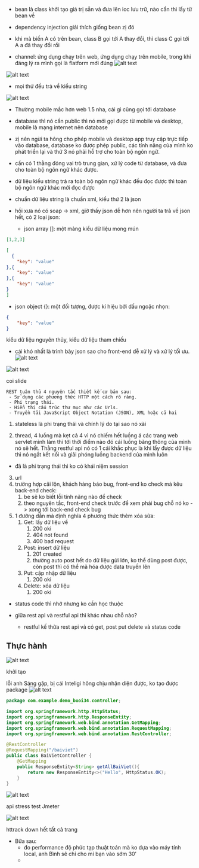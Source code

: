 - bean là class khởi tạo giá trị sẵn và đưa lên ioc lưu trữ, nào cần thì lấy từ bean về
- dependency injection giải thích giống bean zị đó
- khi mà biến A có trên bean, class B gọi tới A thay đổi, thì class C gọi tới A a đã thay đổi rồi

- channel: ứng dụng chạy trên web, ứng dụng chạy trên mobile, trong khi đáng lý ra mình gọi là flatform mới đúng
![alt text](image.png)

![alt text](image-1.png)

- mọi thứ đều trả về kiểu string

![alt text](image-2.png)
- Thường mobile mắc hơn web 1.5 nha, cái gì cũng gọi tới database

- database thì nó cần public thì nó mới gọi được từ mobile và desktop, mobile là mạng internet nên database 
- zị nên ngừi ta hông cho phép mobile và desktop app truy cập trực tiếp vào database, database ko được phép public, các tính năng của mình ko phát triển lại và thứ 3 nó phải hỗ trợ cho toàn bộ ngôn ngữ.

- cần có 1 thằng đóng vai trò trung gian, xử lý code từ database, và đưa cho toàn bộ ngôn ngữ khác được.

- dữ liệu kiểu string trả ra toàn bộ ngôn ngữ khác đều đọc được thì toàn bộ ngôn ngữ khác mới đọc được

- chuẩn dữ liệu string là chuẩn xml, kiểu thứ 2 là json

- hồi xưa nó có soap -> xml, giờ thấy json dễ hơn nên người ta trả về json hết, có 2 loại json:
  - json array []: một mảng kiểu dữ liệu mong mún

```json
[1,2,3]
```
```json
[
  {
    "key": "value"
},{
    "key": "value"
},{
    "key": "value"
}
]
```


  - json object {}: một đối tượng, được kí hiệu bởi dấu ngoặc nhọn: 

```json
{
    "key": "value"
}
```
kiểu dữ liệu nguyên thủy, kiểu dữ liệu tham chiếu
- cái khó nhất là trình bày json sao cho front-end dễ xử lý và xử lý tối ưu.
![alt text](image-3.png)

![alt text](image-4.png)

coi slide 
```
REST tuân thủ 4 nguyên tắc thiết kế cơ bản sau:
 - Sử dụng các phương thức HTTP một cách rõ ràng.
 - Phi trạng thái.
 - Hiển thị cấu trúc thư mục như các Urls.
 - Truyền tải JavaScript Object Notation (JSON), XML hoặc cả hai
```
1. stateless là phi trạng thái và chính lý do tại sao nó xài 

2. thread, 4 luồng mà kẹt cả 4 vì nó chiếm hết luồng á
các trang web servlet mình làm thì tới thời điểm nào đó cái luồng băng thông của mình nó sẽ hết. Thằng restful api nó có 1 cái khắc phục là khi lấy được dữ liệu thì nó ngắt kết nối và giải phóng luồng backend của mình luôn
- đã là phi trạng thái thì ko có khái niệm session
3. url 
4. trường hợp cãi lộn, khách hàng báo bug, front-end ko check mà kêu back-end check: 
   1. be sẽ ko biết lỗi tính năng nào để check
   2. theo nguyên tắc, front-end check trước để xem phải bug chỗ nó ko -> xong tới back-end check bug
5. 1 đường dẫn mà định nghĩa 4 phương thức thêm xóa sửa:
   1. Get: lấy dữ liệu về
      1. 200 oki
      2. 404 not found
      3. 400 bad request
   2. Post: insert dữ liệu
      1. 201 created
      2. thường auto post hết do dữ liệu gửi lớn, ko thể dùng post được, còn post thì có thể mã hóa được data truyền lên
   3. Put: cập nhập dữ liệu
      1. 200 oki
   4. Delete: xóa dữ liệu
      1. 200 oki
- status code thì nhớ nhưng ko cần học thuộc

- giữa rest api và restful api thì khác nhau chỗ nào?
  - restful kế thừa rest api và có get, post put delete và status code

## Thực hành


![alt text](image-6.png)

khởi tạo 

lỗi anh Sáng gặp, bị cái Inteligi hông chịu nhận diện được, ko tạo được package
![alt text](image-7.png)


```java
package com.example.demo_buoi34.controller;

import org.springframework.http.HttpStatus;
import org.springframework.http.ResponseEntity;
import org.springframework.web.bind.annotation.GetMapping;
import org.springframework.web.bind.annotation.RequestMapping;
import org.springframework.web.bind.annotation.RestController;

@RestController
@RequestMapping("/baiviet")
public class BaiVietController {
    @GetMapping
    public ResponseEntity<String> getAllBaiViet(){
        return new ResponseEntity<>("Hello", HttpStatus.OK);
    }
}
```

![alt text](image-5.png)

api stress test Jmeter


![alt text](image-8.png)

httrack down hết tất cả trang

- Bữa sau:
  - đo performance độ phức tạp thuật toán mà ko dựa vào máy tính local, anh Bình sẽ chỉ cho mí bạn vào sớm 30'
  - 